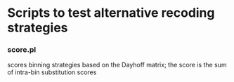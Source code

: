 # Scripts to test alternative recoding strategies

### score.pl 
scores binning strategies based on the Dayhoff matrix; the score is the sum of intra-bin substitution scores
